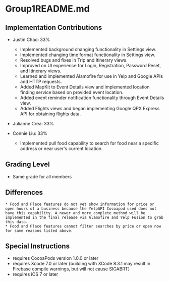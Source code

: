 # Group1README.md

## Implementation Contributions  
- Justin Chao: 33%     
    * Implemented background changing functionality in Settings view.
    * Implemented changing time format functionality in Settings view.
    * Resolved bugs and fixes in Trip and Itinerary views.
    * Improved on UI experience for Login, Registration, Password Reset, and Itinerary views.
    * Learned and implemented Alamofire for use in Yelp and Google APIs and HTTP requests.
    * Added MapKit to Event Details view and implemented location finding service based on provided
      event location.
    * Added event reminder notification functionality through Event Details view.
    * Added Flights views and began implementing Google QPX Express API for obtaining flights data.


- Julianne Crea: 33% 




- Connie Liu: 33% 
    * Implemented pull food capability to search for food near a specific address or near user's current location.
    

## Grading Level   
- Same grade for all members  


## Differences  
    * Food and Place features do not yet show information for price or open hours of a business because the YelpAPI Cocoapod used does not have this capability. A newer and more complete method will be implemented in the final release via Alamofire and Yelp Fusion to grab this data.
    * Food and Place features cannot filter searches by price or open now for same reasons listed above.


## Special Instructions   
- requires CocoaPods version 1.0.0 or later
- requires Xcode 7.0 or later (building with XCode 8.3.1 may result in Firebase
  compile warnings, but will not cause SIGABRT)
- requires iOS 7 or later
